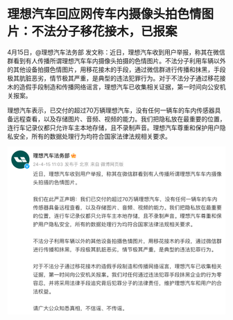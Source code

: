 # 理想汽车回应网传车内摄像头拍色情图片：不法分子移花接木，已报案

4月15日，@理想汽车法务部
发文称：近日，理想汽车收到用户举报，称其在微信群看到有人传播所谓理想汽车车内摄像头拍摄的色情图片。不法分子利用车辆以外的其他设备拍摄色情图片，用移花接木的手段，通过微信群进行传播和抹黑，手段极其肮脏恶劣，情节极其严重，是典型的违法犯罪行为。对于不法分子通过移花接木的造假手段制造和传播网络谣言，理想汽车已收集相关证据，第一时间向公安机关报案。

理想汽车表示，已交付的超过70万辆理想汽车，没有任何一辆车的车内传感器具备远程查看，以及存储图片、音频、视频的能力。我们把隐私放在最重要的位置，连行车记录仪都只允许车主本地存储，且不录制声音。理想汽车尊重和保护用户隐私安全，所有的数据处理行为均符合国家法律法规相关要求。

![e9274f6466d689f2e1031457a99b7eac.jpg](https://raw.githubusercontent.com/qqhsx/qqnews_image/main/2024/04/15/理想汽车回应网传车内摄像头拍色情图片：不法分子移花接木，已报案/e9274f6466d689f2e1031457a99b7eac.jpg)

